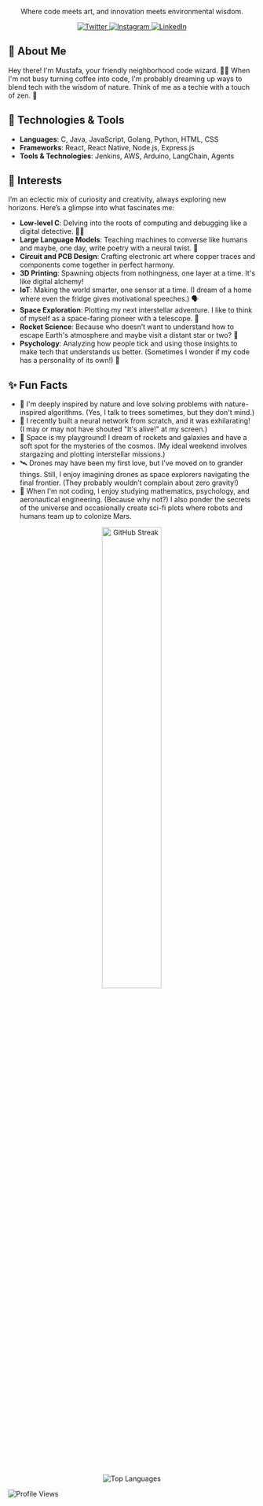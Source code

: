 <div align="center">
  <p align="center">Where code meets art, and innovation meets environmental wisdom.</p>
  <a href="https://twitter.com/mustafa_kh4n">
    <img src="https://img.shields.io/badge/Twitter-1DA1F2?style=for-the-badge&logo=twitter&logoColor=white" alt="Twitter"/>
  </a>
  <a href="https://instagram.com/mstfa.khan">
    <img src="https://img.shields.io/badge/Instagram-E4405F?style=for-the-badge&logo=instagram&logoColor=white" alt="Instagram"/>
  </a>
  <a href="https://linkedin.com/in/mustafa-kh4n">
    <img src="https://img.shields.io/badge/LinkedIn-0A66C2?style=for-the-badge&logo=linkedin&logoColor=white" alt="LinkedIn"/>
  </a>
</div>

## 🌟 About Me
Hey there! I'm Mustafa, your friendly neighborhood code wizard. 🧙‍♂️ When I'm not busy turning coffee into code, I'm probably dreaming up ways to blend tech with the wisdom of nature. Think of me as a techie with a touch of zen. 🌿

## 🔧 Technologies & Tools
- **Languages**: C, Java, JavaScript, Golang, Python, HTML, CSS
- **Frameworks**: React, React Native, Node.js, Express.js
- **Tools & Technologies**: Jenkins, AWS, Arduino, LangChain, Agents

## 🔧 Interests
I’m an eclectic mix of curiosity and creativity, always exploring new horizons. Here’s a glimpse into what fascinates me:

- **Low-level C**: Delving into the roots of computing and debugging like a digital detective. 🕵️‍♂️
- **Large Language Models**: Teaching machines to converse like humans and maybe, one day, write poetry with a neural twist. 🤖
- **Circuit and PCB Design**: Crafting electronic art where copper traces and components come together in perfect harmony. 
- **3D Printing**: Spawning objects from nothingness, one layer at a time. It's like digital alchemy! 
- **IoT**: Making the world smarter, one sensor at a time. (I dream of a home where even the fridge gives motivational speeches.) 🗣️
- **Space Exploration**: Plotting my next interstellar adventure. I like to think of myself as a space-faring pioneer with a telescope. 🌠
- **Rocket Science**: Because who doesn’t want to understand how to escape Earth's atmosphere and maybe visit a distant star or two? 🚀
- **Psychology**: Analyzing how people tick and using those insights to make tech that understands us better. (Sometimes I wonder if my code has a personality of its own!) 🧠

## ✨ Fun Facts
- 🌳 I'm deeply inspired by nature and love solving problems with nature-inspired algorithms. (Yes, I talk to trees sometimes, but they don't mind.)
- 🤖 I recently built a neural network from scratch, and it was exhilarating! (I may or may not have shouted "It's alive!" at my screen.)
- 🚀 Space is my playground! I dream of rockets and galaxies and have a soft spot for the mysteries of the cosmos. (My ideal weekend involves stargazing and plotting interstellar missions.)
- 🛰️ Drones may have been my first love, but I’ve moved on to grander things. Still, I enjoy imagining drones as space explorers navigating the final frontier. (They probably wouldn’t complain about zero gravity!)
- 🌌 When I'm not coding, I enjoy studying mathematics, psychology, and aeronautical engineering. (Because why not?) I also ponder the secrets of the universe and occasionally create sci-fi plots where robots and humans team up to colonize Mars.

<p align="center">
  <img src="https://github-readme-streak-stats.herokuapp.com/?user=Mustafa-khann&theme=react&hide_border=true" alt="GitHub Streak" width="49%" />
</p>

<p align="center">
  <img src="https://github-readme-stats.vercel.app/api/top-langs/?username=Mustafa-khann&layout=compact&theme=radical" alt="Top Languages"/>
</p>


![Profile Views](https://komarev.com/ghpvc/?username=Mustafa-khann&color=red&label=Profile+Views)
